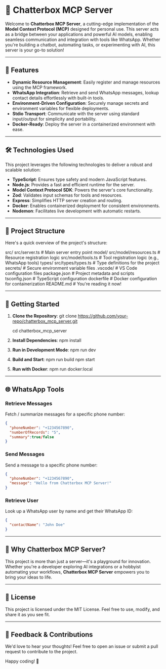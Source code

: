 # 🚀 Chatterbox MCP Server

Welcome to **Chatterbox MCP Server**, a cutting-edge implementation of the **Model Context Protocol (MCP)** designed for personal use. This server acts as a bridge between your applications and powerful AI models, enabling seamless communication and integration with tools like WhatsApp. Whether you're building a chatbot, automating tasks, or experimenting with AI, this server is your go-to solution!

---

## 🌟 Features

- **Dynamic Resource Management**: Easily register and manage resources using the MCP framework.
- **WhatsApp Integration**: Retrieve and send WhatsApp messages, lookup contact details effortlessly with built-in tools.
- **Environment-Driven Configuration**: Securely manage secrets and environment variables for flexible deployments.
- **Stdio Transport**: Communicate with the server using standard input/output for simplicity and portability.
- **Docker-Ready**: Deploy the server in a containerized environment with ease.

---

## 🛠️ Technologies Used

This project leverages the following technologies to deliver a robust and scalable solution:

- **TypeScript**: Ensures type safety and modern JavaScript features.
- **Node.js**: Provides a fast and efficient runtime for the server.
- **Model Context Protocol SDK**: Powers the server's core functionality.
- **Zod**: Validates input schemas for tools and resources.
- **Express**: Simplifies HTTP server creation and routing.
- **Docker**: Enables containerized deployment for consistent environments.
- **Nodemon**: Facilitates live development with automatic restarts.

---

## 📂 Project Structure

Here's a quick overview of the project's structure:

src/
    src/server.ts          # Main server entry point
    model/
        src/model/resources.ts   # Resource registration logic
        src/model/tools.ts       # Tool registration logic (e.g., WhatsApp tools)
    types/
        src/types/types.ts       # Type definitions for the project
secrets/               # Secure environment variable files
.vscode/               # VS Code configuration files
package.json           # Project metadata and scripts
tsconfig.json          # TypeScript configuration
dockerfile             # Docker configuration for containerization
README.md              # You're reading it now!

---

## 🚀 Getting Started

1. **Clone the Repository**:
   git clone https://github.com/your-repo/chatterbox_mcp_server.git
   
   cd chatterbox_mcp_server

2. **Install Dependencies**:
   npm install

3. **Run in Development Mode**:
   npm run dev

4. **Build and Start**:
   npm run build
   npm start

5. **Run with Docker**:
   npm run docker:local

---

## 🌐 WhatsApp Tools

### Retrieve Messages
Fetch / summarize messages for a specific phone number:
```json
{
  "phoneNumber": "+1234567890",
  "numberOfRecords": "5", 
  "summary":true/false
}
```

### Send Messages
Send a message to a specific phone number:
```json
{
  "phoneNumber": "+1234567890",
  "message": "Hello from Chatterbox MCP Server!"
}
```

### Retrieve User
Look up a WhatsApp user by name and get their WhatsApp ID:
```json
{
  "contactName": "John Doe"
}
```

---

## 🤖 Why Chatterbox MCP Server?

This project is more than just a server—it's a playground for innovation. Whether you're a developer exploring AI integrations or a hobbyist automating your workflows, **Chatterbox MCP Server** empowers you to bring your ideas to life.

---

## 📜 License

This project is licensed under the MIT License. Feel free to use, modify, and share it as you see fit.

---

## 💬 Feedback & Contributions

We'd love to hear your thoughts! Feel free to open an issue or submit a pull request to contribute to the project.

Happy coding! 🎉
